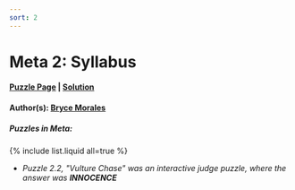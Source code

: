 ```yaml
---
sort: 2
---
```


# Meta 2: Syllabus

#### [Puzzle Page](2-p.pdf) | [Solution](2.pdf)
#### Author(s): [Bryce Morales](../../../../search.html?q=Bryce+Morales)

##### Puzzles in Meta:
{% include list.liquid all=true %}
- *Puzzle 2.2, "Vulture Chase" was an interactive judge puzzle, where the answer was **INNOCENCE***